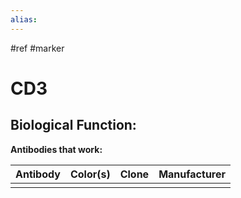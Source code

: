 ```yaml
---
alias: 
---
```


#ref #marker 

# CD3

**Biological Function:**
- 

**Antibodies that work:**

| Antibody | Color(s) | Clone |   Manufacturer  |
| -------- | -------- | ----- | --- |
|          |          |       |     |
